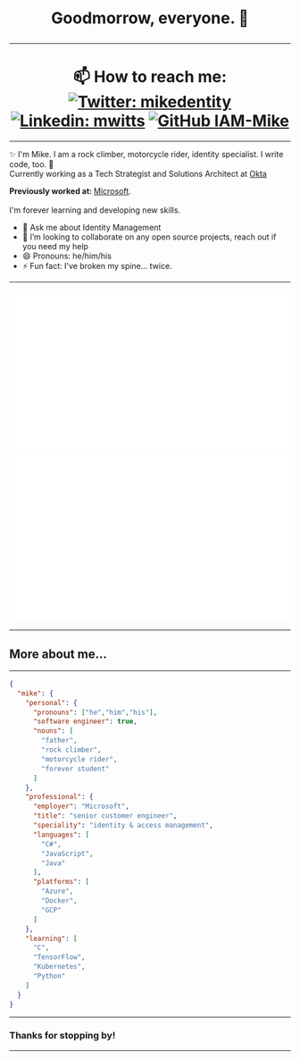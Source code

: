 # <p align="center">Goodmorrow, everyone. 👋</p>
 ---
# <div align="center"> 📫 How to reach me: [![Twitter: mikedentity](https://img.shields.io/twitter/follow/mikedentity?style=social)](https://twitter.com/mikedentity) [![Linkedin: mwitts](https://img.shields.io/badge/-mwitts-blue?style=flat-square&logo=Linkedin&logoColor=white&link=https://www.linkedin.com/in/mwitts/)](https://www.linkedin.com/in/mwitts/) [![GitHub IAM-Mike](https://img.shields.io/github/followers/iam-mike?label=follow&style=social)](https://github.com/iam-mike)
---
 </div>
✨ I'm Mike. I am a rock climber, motorcycle rider, identity specialist. I write code, too. 🔭 </br>
Currently working as a Tech Strategist and Solutions Architect at <a href="https://www.okta.com">Okta</a> </br>
 
<b>Previously worked at: </b> <a href="https://www.microsoft.com">Microsoft</a>. 
</br>
</br>
I'm forever learning and developing new skills.

- 💬 Ask me about Identity Management
- 👯 I’m looking to collaborate on any open source projects, reach out if you need my help
- 😄 Pronouns: he/him/his
- ⚡ Fun fact: I've broken my spine... twice.
---
![](https://github.com/iam-mike/gh-stats/blob/master/generated/overview.svg)
![](https://github.com/iam-mike/gh-stats/blob/master/generated/languages.svg)

---
More about me...  
---
---
```json
{
  "mike": {
    "personal": {
      "pronouns": ["he","him","his"],
      "software engineer": true,
      "nouns": [
        "father",
        "rock climber",
        "motorcycle rider",
        "forever student"
      ]
    },
    "professional": {
      "employer": "Microsoft",
      "title": "senior customer engineer",
      "speciality": "identity & access management",
      "languages": [
        "C#",
        "JavaScript",
        "Java"
      ],
      "platforms": [
        "Azure",
        "Docker",
        "GCP"
      ]
    },
    "learning": [
      "C",
      "TensorFlow",
      "Kubernetes",
      "Python"
    ]
  }
}
```

---
### Thanks for stopping by!
---
